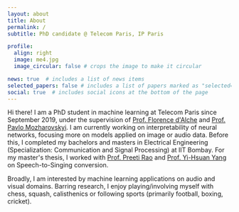 ```yaml
---
layout: about
title: About
permalink: /
subtitle: PhD candidate @ Telecom Paris, IP Paris

profile:
  align: right
  image: me4.jpg
  image_circular: false # crops the image to make it circular

news: true  # includes a list of news items
selected_papers: false # includes a list of papers marked as "selected={true}"
social: true  # includes social icons at the bottom of the page
---
```

<!-- You can put a picture in, too. The code is already in, just name your picture `prof_pic.jpg` and put it in the `img/` folder. -->

<!-- Put your address / P.O. box / other info right below your picture. You can also disable any these elements by editing `profile` property of the YAML header of your `_pages/about.md`. Edit `_bibliography/papers.bib` and Jekyll will render your [publications page](/jparekh/publications/) automatically.

Link to your social media connections, too. This theme is set up to use [Font Awesome icons](http://fortawesome.github.io/Font-Awesome/) and [Academicons](https://jpswalsh.github.io/academicons/), like the ones below. Add your Facebook, Twitter, LinkedIn, Google Scholar, or just disable all of them. --> 

Hi there! I am a PhD student in machine learning at Telecom Paris since September 2019, under the supervision of [Prof. Florence d'Alche](https://perso.telecom-paristech.fr/fdalche/) and [Prof. Pavlo Mozharovskyi](https://perso.telecom-paristech.fr/mozharovskyi/). I am currently working on interpretability of neural networks, focusing more on models applied on image or audio data. Before this, I completed my bachelors and masters in Electrical Engineering (Specialization: Communication and Signal Processing) at IIT Bombay. For my master's thesis, I worked with [Prof. Preeti Rao](https://www.ee.iitb.ac.in/wiki/faculty/prao) and [Prof. Yi-Hsuan Yang](https://www.citi.sinica.edu.tw/pages/yang/) on Speech-to-Singing conversion.

Broadly, I am interested by machine learning applications on audio and visual domains. Barring research, I enjoy playing/involving myself with chess, squash, calisthenics or following sports (primarily football, boxing, cricket).
